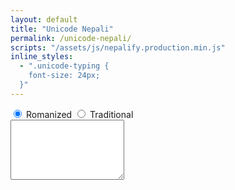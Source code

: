 ```yaml
---
layout: default
title: "Unicode Nepali"
permalink: /unicode-nepali/
scripts: "/assets/js/nepalify.production.min.js"
inline_styles:
  - ".unicode-typing {
	font-size: 24px;
  }"
---
```


<form class="mt-3 px-2" action="#" method="post">
	<div class="mb-3 text-center">
		<input id="romanized" type="radio" class="btn-check" name="layout" value="romanized" autocomplete="off" checked>
		<label class="btn" for="romanized">Romanized</label>
		<input id="traditional" type="radio" class="btn-check" name="layout" value="traditional" autocomplete="off">
		<label class="btn" for="traditional">Traditional</label>
	</div>
	<div class="mb-3">
		<textarea id="unicode" class="form-control unicode-typing" autocomplete="off" autocorrect="off" autocapitalize="off" spellcheck="false" rows="6"></textarea>
	</div>
</form>
<div class="keyboard d-flex flex-column align-items-center"></div>
<div class="keyboard-ref"></div>
<script>
function keyboardLayout(layout=null) {
	let data, keyRef = '', keyboard = document.querySelector('.keyboard'), keyRefElm = document.querySelector('.keyboard-ref');
	if(layout=='romanized' || layout===null || layout===undefined || layout==='') {
		data = {
			0: {
				eng: [['~','`'],['!','1'],['@','2'],['#','3'],['$','4'],['%','5'],['^','6'],['&','7'],['*','8'],['(','9'],[')','0'],['-','_'],['+','='],['Back']],
				nep: [['़','ऽ'],['','१'],['','२'],['','३'],['','४'],['','५'],['','६'],['','७'],['','८'],['','९'],['','०'],['॒','-'],['ZWNJ','ZWJ'],['Back']],
				key: ['Backquote','Digit1','Digit2','Digit3','Digit4','Digit5','Digit6','Digit7','Digit8','Digit9','Digit0','Minus','Equal','Backspace'],
			},
			1: {
				eng: [['Tab'],['','Q'],['','W'],['','E'],['','R'],['','T'],['','Y'],['','U'],['','I'],['','O'],['','P'],['{','['],['}',']'],['|','\\']],
				nep: [['Tab'],['ठ','ट'],['औ','ौ'],['ै','े'],['ृ','र'],['थ','त'],['ञ','य'],['ू','ु'],['ी','ि'],['ओ','ो'],['फ','प'],['ई','इ'],['ऐ','ए'],['ः','ॐ']],
				key: ['Tab','KeyQ','KeyW','KeyE','KeyR','KeyT','KeyY','KeyU','KeyI','KeyO','KeyP','BracketLeft','BracketRight','Backslash'],
			},
			2: {
				eng: [['Caps'],['','A'],['','S'],['','D'],['','F'],['','G'],['','H'],['','J'],['','K'],['','L'],[':',';'],['"','\''],['Enter']],
				nep: [['Caps'],['आ','ा'],['श','स'],['ध','द'],['ऊ','उ'],['घ','ग'],['अ','ह'],['झ','ज'],['ख','क'],['ळ','ल'],[':',';'],['"','\''],['Enter']],
				key: ['CapsLock','KeyA','KeyS','KeyD','KeyF','KeyG','KeyH','KeyJ','KeyK','KeyL','Semicolon','Quote','Enter'],
			},
			3: {
				eng: [['Shift'],['','Z'],['','X'],['','C'],['','V'],['','B'],['','N'],['','M'],['<',','],['>','.'],['?','/'],['Shift']],
				nep: [['Shift'],['ऋ','ष'],['ढ','ड'],['च','छ'],['ँ','व'],['भ','ब'],['ण','न'],['ं','म'],['ङ',','],['॥','।'],['?','्'],['Shift']],
				key: ['ShiftLeft','KeyZ','KeyX','KeyC','KeyV','KeyB','KeyN','KeyM','Comma','Period','Slash','ShiftRight'],
			},
			4: {
				eng: [['Ctrl'],['Alt'],['Space'],['Alt'],['Ctrl']],
				nep: [['Ctrl'],['Alt'],['Space'],['Alt'],['Ctrl']],
				key: [['ControlLeft'],['AltLeft'],['Space'],['AltRight'],['ControlRight']],
			}
		}
		keyRef += '<div class="ref-tbl d-sm-flex flex-nowrap justify-content-between align-items-center">';
			keyRef += '<div class="col">';
				keyRef += '<div class="ref">क + ् + ष = क्ष</div>';
				keyRef += '<div class="ref">त + ् + र = त्र</div>';
				keyRef += '<div class="ref">ज + ् + ञ = ज्ञ</div>';
			keyRef += '</div>';
			keyRef += '<div class="col">';
				keyRef += '<div class="ref">त + ् + त = त्त</div>';
				keyRef += '<div class="ref">द + ् + ध = द्ध</div>';
				keyRef += '<div class="ref">द + ् + व = द्व</div>';
			keyRef += '</div>';
			keyRef += '<div class="col">';
				keyRef += '<div class="ref">श + ् + र = श्र</div>';
				keyRef += '<div class="ref">द + ् + य = द्य</div>';
				keyRef += '<div class="ref">ट + ् + ट = ट्ट</div>';
			keyRef += '</div>';
			keyRef += '<div class="col">';
				keyRef += '<div class="ref en">ZWNJ = Zero Width Non Joiner</div>';
				keyRef += '<div class="ref">ढ+ु+ङ+्+ZWNJ+ग+ा  = ढुङ्गा</div>';
				keyRef += '<div class="ref en">ZWJ = Zero Width Joiner</div>';
				keyRef += '<div class="ref">म+र+्+ZWJ+य+ो =  मर्यो</div>';
			keyRef += '</div>';
		keyRef += '</div>';
		keyRef += '<div class="ref-ie p-3 text-center">उदाहरण :  " किंकर्तव्यबिमुढ् " लेख्नुपरेमा  kiMkr/tv/ybimuX/ लहरै दाब्नुपर्नेछ ।</div>';
	} else if(layout=='traditional') {
		data = {
			0: {
				eng: [['~','`'],['!','1'],['@','2'],['#','3'],['$','4'],['%','5'],['^','6'],['&','7'],['*','8'],['(','9'],[')','0'],['-','_'],['+','='],['Back']],
				nep: [['॥','ञ'],['ज्ञ','१'],['ई','२'],['घ','३'],['द्ध','४'],['छ','५'],['ट','६'],['ठ','७'],['ड','८'],['ढ','९'],['ण','०'],['ओ','औ'],['ZWNJ','ZWJ'],['Back']],
				key: ['Backquote','Digit1','Digit2','Digit3','Digit4','Digit5','Digit6','Digit7','Digit8','Digit9','Digit0','Minus','Equal','Backspace'],
			},
			1: {
				eng: [['Tab'],['','Q'],['','W'],['','E'],['','R'],['','T'],['','Y'],['','U'],['','I'],['','O'],['','P'],['{','['],['}',']'],['|','\\']],
				nep: [['Tab'],['त्त','त्र'],['ड्ढ','ध'],['ऐ','भ'],['द्व','च'],['ट्ट','त'],['ठ्ठ','य'],['ऊ','ग'],['क्ष','ष'],['इ','य'],['ए','उ'],['ृ','र्'],['ै','े'],['ं','्']],
				key: ['Tab','KeyQ','KeyW','KeyE','KeyR','KeyT','KeyY','KeyU','KeyI','KeyO','KeyP','BracketLeft','BracketRight','Backslash'],
			},
			2: {
				eng: [['Caps'],['','A'],['','S'],['','D'],['','F'],['','G'],['','H'],['','J'],['','K'],['','L'],[':',';'],['"','\''],['Enter']],
				nep: [['Caps'],['आ','ब'],['ङ्क','क'],['ङ्ग','म'],['ँ','ा'],['द्द','न'],['झ','ज'],['ो','व'],['फ','प'],['ी','ि'],['ट्ठ','स'],['ू','ु'],['Enter']],
				key: ['CapsLock','KeyA','KeyS','KeyD','KeyF','KeyG','KeyH','KeyJ','KeyK','KeyL','Semicolon','Quote','Enter'],
			},
			3: {
				eng: [['Shift'],['','Z'],['','X'],['','C'],['','V'],['','B'],['','N'],['','M'],['<',','],['>','.'],['?','/'],['Shift']],
				nep: [['Shift'],['क्क','श'],['ह्य','ह'],['ऋ','अ'],['ॐ','ख'],['ौ','द'],['द्य','ल'],['ड्ड','ः'],['ङ','ऽ'],['श्र','।'],['रु','र'],['Shift']],
				key: ['ShiftLeft','KeyZ','KeyX','KeyC','KeyV','KeyB','KeyN','KeyM','Comma','Period','Slash','ShiftRight'],
			},
			4: {
				eng: [['Ctrl'],['Alt'],['Space'],['Alt'],['Ctrl']],
				nep: [['Ctrl'],['Alt'],['Space'],['Alt'],['Ctrl']],
				key: [['ControlLeft'],['AltLeft'],['Space'],['AltRight'],['ControlRight']],
			}
		}
		keyRef += '<div></div>';
	}
	let htm = '';
	for (const arr in data) {
		let rows = data[arr];
		htm += '<div class="d-flex flex-nowrap justify-content-between">'
		let cols = rows.eng.map((eng, index) => {
			let nep = rows.nep[index], cls = '', key = rows.key[index];
			if(parseInt(arr)+1==Object.keys(data).length) {
				switch(index) {
					case 2:
						cls = 'pointer2nd'
					break;
					default:
						cls = 'pinky';
				}
			} else {
				switch(index) {
					case 0:
					case 1:
						cls = 'pinky'
					break;
					case 2:
					case 9:
						cls = 'ring'
					break;
					case 3:
					case 8:
						cls = 'middle'
					break;
					case 4:
					case 7:
						cls = 'pointer1st';
					break;
					case 5:
					case 6:
						cls = 'pointer2nd';
					break;
					default:
						cls = 'pinky';
				}
			}
			if(arr==0 && index==12) {
				cls = cls+' pls-eql';
			}
			return {'en':eng,'ne':nep,'class':cls,'code':key};
		});
		for (const col in cols) {
			let key = cols[col], keyName = key.en.length==1?' '+key.en[0].toLowerCase():'';
			htm += '<div class="col">';
				htm += '<div class="key '+key.class+keyName+'" data-key="'+key.code+'">';
					if(key.en.length==2) {
						htm  += '<span class="en">'+key.en[0]+'<br>'+key.en[1]+'</span>';
						htm  += '<span class="ne">'+key.ne[0]+'<br>'+key.ne[1]+'</span>';
					} else {
						htm  += key.en[0];
					}
				htm += '</div>';
			htm += '</div>';
		}
		htm += '</div>';
	}
	keyboard.innerHTML = htm;
	keyRefElm.innerHTML = keyRef;
}
document.addEventListener('DOMContentLoaded', function () {
	try {
		document.querySelector('.unicode-typing').addEventListener('input',function() {
			let layoutType = document.querySelector('[name="layout"]:checked').value;
			const options = {
				layout: layoutType,
			};
			let text = this.value;
			let output = nepalify.format(text, options);
			this.value = output;
		});
	} catch(err) {
		console.error(err);
	}
	keyboardLayout();
	document.addEventListener("keyup", event => {
		const key = document.querySelector('[data-key="'+event.code+'"]');
		if(key) {
			key.classList.add('hit')
			key.addEventListener('animationend', () => {
				key.classList.remove('hit')
			});
		}
		document.querySelectorAll('.key').forEach(function(item){
			item.classList.remove('active');
		});
	});
	document.addEventListener("keydown", event => {
		document.querySelector('.unicode-typing').focus();
		const key = document.querySelector('[data-key="'+event.code+'"]');
		if(key) {
			key.classList.add('active');
		}
	});
	document.querySelectorAll('.btn-check').forEach(function(btn){
		btn.addEventListener('change',function(){
			if(this.value) {
				keyboardLayout(this.value);
			}
		});
	});
});
</script>
